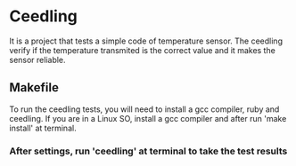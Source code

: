 # Ceedling

It is a project that tests a simple code of temperature sensor. The ceedling verify if the temperature transmited is the correct value and it makes the sensor reliable. 

## Makefile
To run the ceedling tests, you will need to install a gcc compiler, ruby and ceedling. If you are in a Linux SO, install a gcc compiler and after run 'make install' at terminal.

### After settings, run 'ceedling' at terminal to take the test results
